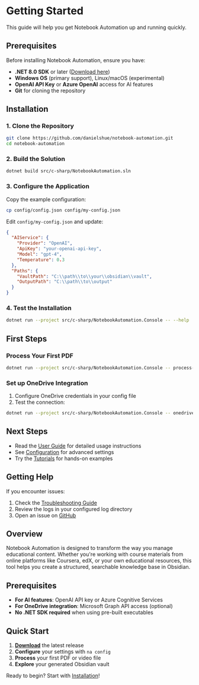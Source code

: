 # Getting Started

This guide will help you get Notebook Automation up and running quickly.

## Prerequisites

Before installing Notebook Automation, ensure you have:

- **.NET 8.0 SDK** or later ([Download here](https://dotnet.microsoft.com/download))
- **Windows OS** (primary support), Linux/macOS (experimental)
- **OpenAI API Key** or **Azure OpenAI** access for AI features
- **Git** for cloning the repository

## Installation

### 1. Clone the Repository

```bash
git clone https://github.com/danielshue/notebook-automation.git
cd notebook-automation
```

### 2. Build the Solution

```bash
dotnet build src/c-sharp/NotebookAutomation.sln
```

### 3. Configure the Application

Copy the example configuration:

```bash
cp config/config.json config/my-config.json
```

Edit `config/my-config.json` and update:

```json
{
  "AIService": {
    "Provider": "OpenAI",
    "ApiKey": "your-openai-api-key",
    "Model": "gpt-4",
    "Temperature": 0.3
  },
  "Paths": {
    "VaultPath": "C:\\path\\to\\your\\obsidian\\vault",
    "OutputPath": "C:\\path\\to\\output"
  }
}
```

### 4. Test the Installation

```bash
dotnet run --project src/c-sharp/NotebookAutomation.Console -- --help
```

## First Steps

### Process Your First PDF

```bash
dotnet run --project src/c-sharp/NotebookAutomation.Console -- process-pdf "path/to/document.pdf"
```

### Set up OneDrive Integration

1. Configure OneDrive credentials in your config file
2. Test the connection:

```bash
dotnet run --project src/c-sharp/NotebookAutomation.Console -- onedrive-test
```

## Next Steps

- Read the [User Guide](../user-guide/index.md) for detailed usage instructions
- See [Configuration](../configuration/index.md) for advanced settings
- Try the [Tutorials](../tutorials/index.md) for hands-on examples

## Getting Help

If you encounter issues:

1. Check the [Troubleshooting Guide](../troubleshooting/index.md)
2. Review the logs in your configured log directory
3. Open an issue on [GitHub](https://github.com/danielshue/notebook-automation/issues)

## Overview

Notebook Automation is designed to transform the way you manage educational content. Whether you're working with course materials from online platforms like Coursera, edX, or your own educational resources, this tool helps you create a structured, searchable knowledge base in Obsidian.

## Prerequisites

- **For AI features**: OpenAI API key or Azure Cognitive Services
- **For OneDrive integration**: Microsoft Graph API access (optional)
- **No .NET SDK required** when using pre-built executables

## Quick Start

1. **[Download](installation.md)** the latest release
2. **Configure** your settings with `na config`
3. **Process** your first PDF or video file
4. **Explore** your generated Obsidian vault

Ready to begin? Start with [Installation](installation.md)!

